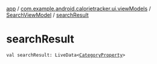 [app](../../index.md) / [com.example.android.calorietracker.ui.viewModels](../index.md) / [SearchViewModel](index.md) / [searchResult](./search-result.md)

# searchResult

`val searchResult: LiveData<`[`CategoryProperty`](../../com.example.android.calorietracker.data.network.dto/-category-property/index.md)`>`